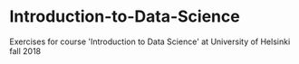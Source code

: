 # Introduction-to-Data-Science
Exercises for course 'Introduction to Data Science' at University of Helsinki fall 2018
